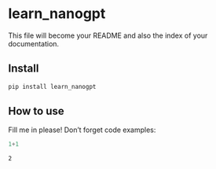 # learn_nanogpt

<!-- WARNING: THIS FILE WAS AUTOGENERATED! DO NOT EDIT! -->

This file will become your README and also the index of your
documentation.

## Install

``` sh
pip install learn_nanogpt
```

## How to use

Fill me in please! Don’t forget code examples:

``` python
1+1
```

    2
